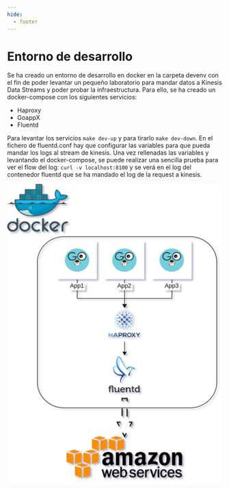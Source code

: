 ```yaml
---
hide:
  - footer
---
```


# Entorno de desarrollo

Se ha creado un entorno de desarrollo en docker en la carpeta devenv con el fin de poder levantar un pequeño laboratorio para mandar datos a Kinesis Data Streams y poder probar la infraestructura. Para ello, se ha creado un docker-compose con los siguientes servicios:

- Haproxy
- GoappX
- Fluentd

Para levantar los servicios `make dev-up` y para tirarlo `make dev-down`. En el fichero de fluentd.conf hay que configurar las variables para que pueda mandar los logs al stream de kinesis. Una vez rellenadas las variables y levantando el docker-compose, se puede realizar una sencilla prueba para ver el flow del log: `curl -v localhost:8100` y se verá en el log del contenedor fluentd que se ha mandado el log de la request a kinesis.

<img src="/images/dev-env.png" width="850" height="700">
